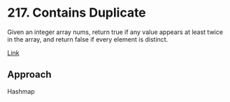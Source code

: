 # 217. Contains Duplicate

Given an integer array nums, return true if any value appears at least twice in the array, and return false if every element is distinct.

[Link](https://leetcode.com/problems/contains-duplicate/)

## Approach

Hashmap